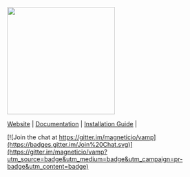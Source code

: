 <img src="http://vamp.io/images/logo.svg" width="250px" />

[Website](http://vamp.io) |
[Documentation](http://vamp.io/documentation/how-vamp-works/architecture-and-components/) |
[Installation Guide](http://vamp.io/documentation/installation/) |

[![Join the chat at https://gitter.im/magneticio/vamp](https://badges.gitter.im/Join%20Chat.svg)](https://gitter.im/magneticio/vamp?utm_source=badge&utm_medium=badge&utm_campaign=pr-badge&utm_content=badge)
